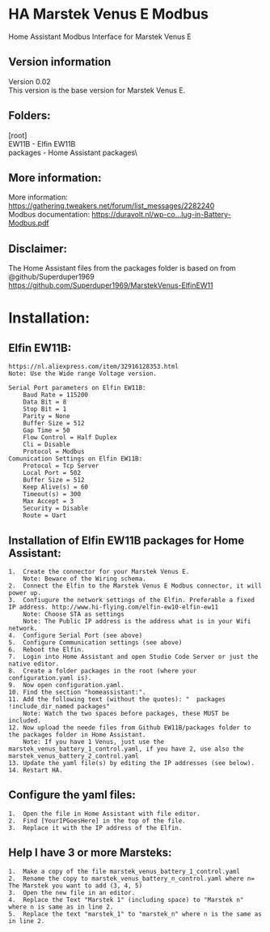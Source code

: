 # HA Marstek Venus E Modbus
Home Assistant Modbus Interface for Marstek Venus E 

## Version information
Version 0.02  
This version is the base version for Marstek Venus E.  

## Folders:
  [root]\
    EW11B   - Elfin EW11B\
      packages - Home Assistant packages\

## More information:
More information: https://gathering.tweakers.net/forum/list_messages/2282240  
Modbus documentation: https://duravolt.nl/wp-co...lug-in-Battery-Modbus.pdf  

## Disclaimer:
  The Home Assistant files from the packages folder is based on from @github/Superduper1969  
  https://github.com/Superduper1969/MarstekVenus-ElfinEW11  


# Installation: 
  ## Elfin EW11B:
    https://nl.aliexpress.com/item/32916128353.html  
    Note: Use the Wide range Voltage version.  
  
    Serial Port parameters on Elfin EW11B:
        Baud Rate = 115200
        Data Bit = 8
        Stop Bit = 1
        Parity = None
        Buffer Size = 512
        Gap Time = 50
        Flow Control = Half Duplex
        Cli = Disable
        Protocol = Modbus
    Comunication Settings on Elfin EW11B:
        Protocol = Tcp Server
        Local Port = 502
        Buffer Size = 512
        Keep Alive(s) = 60
        Timeout(s) = 300
        Max Accept = 3
        Security = Disable
        Route = Uart

  ## Installation of Elfin EW11B packages for Home Assistant:
    1.  Create the connector for your Marstek Venus E.
        Note: Beware of the Wiring schema.
    2.  Connect the Elfin to the Marstek Venus E Modbus connector, it will power up.
    3.  Confiugure the network settings of the Elfin. Preferable a fixed IP address. http://www.hi-flying.com/elfin-ew10-elfin-ew11
        Note: Choose STA as settings  
        Note: The Public IP address is the address what is in your Wifi network.  
    4.  Configure Serial Port (see above)
    5.  Configure Communication settings (see above)
    6.  Reboot the Elfin.
    7.  Login into Home Assistant and open Studio Code Server or just the native editor.
    8.  Create a folder packages in the root (where your configuration.yaml is).
    9.  Now open configuration.yaml.
    10. Find the section "homeassistant:".
    11. Add the following text (without the quotes): "  packages !include_dir_named packages"  
        Note: Watch the two spaces before packages, these MUST be included.
    12. Now upload the neede files from Github EW11B/packages folder to the packages folder in Home Assistant. 
        Note: If you have 1 Venus, just use the marstek_venus_battery_1_control.yaml, if you have 2, use also the marstek_venus_battery_2_control.yaml  
    13. Update the yaml file(s) by editing the IP addresses (see below).
    14. Restart HA.

  ## Configure the yaml files:
    1.  Open the file in Home Assistant with file editor.
    2.  Find [YourIPGoesHere] in the top of the file.
    3.  Replace it with the IP address of the Elfin.

  ## Help I have 3 or more Marsteks:
    1.  Make a copy of the file marstek_venus_battery_1_control.yaml
    2.  Rename the copy to marstek_venus_battery_n_control.yaml where n= The Marstek you want to add (3, 4, 5)
    3.  Open the new file in an editor.
    4.  Replace the Text "Marstek 1" (including space) to "Marstek n" where n is same as in line 2.
    5.  Replace the text "marstek_1" to "marstek_n" where n is the same as in line 2.

